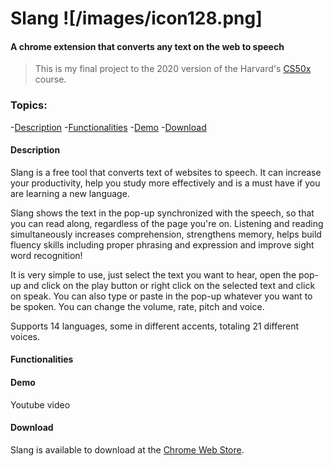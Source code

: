 # Slang ![/images/icon128.png]
#### A chrome extension that converts any text on the web to speech

> This is my final project to the 2020 version of the Harvard's [CS50x](https://cs50.harvard.edu/x/2020/) course.

### Topics:
  -[Description](#description)
	-[Functionalities](#functionalities)
	-[Demo](#demo)
	-[Download](#download)

#### Description

Slang is a free tool that converts text of websites to speech. It can increase your productivity, help you study more effectively and is a must have if you are learning a new language.

Slang shows the text in the pop-up synchronized with the speech, so that you can read along, regardless of the page you're on. Listening and reading simultaneously increases comprehension, strengthens memory, helps build fluency skills including proper phrasing and expression and improve sight word recognition!

It is very simple to use, just select the text you want to hear, open the pop-up and click on the play button or right click on the selected text and click on speak. You can also type or paste in the pop-up whatever you want to be spoken. You can change the volume, rate, pitch and voice.

Supports 14 languages, some in different accents, totaling 21 different voices.

#### Functionalities



#### Demo

Youtube video

#### Download

Slang is available to download at the [Chrome Web Store](https://chrome.google.com/webstore/detail/slang-text-to-speech/enkmbkhkbdiaafkmofbmdahclajelgfh).

